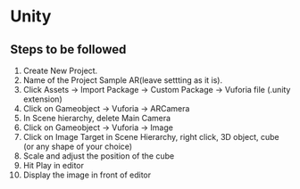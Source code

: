 # Unity
## Steps to be followed
1. Create New Project.
2. Name of the Project Sample AR(leave settting as it is).
3. Click Assets -> Import Package -> Custom Package -> Vuforia file (.unity extension)
4. Click on Gameobject -> Vuforia -> ARCamera
5. In Scene hierarchy, delete Main Camera
6. Click on Gameobject -> Vuforia -> Image
7. Click on Image Target in Scene Hierarchy, right click, 3D object, cube (or any shape of your choice)
8. Scale and adjust the position of the cube
9. Hit Play in editor
10. Display the image in front of editor
